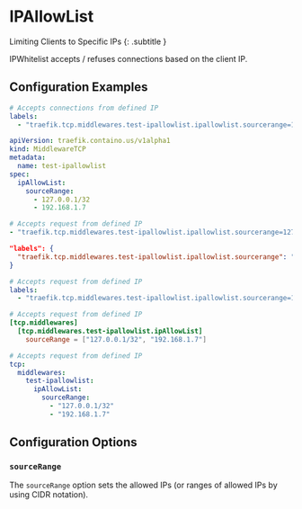 # IPAllowList

Limiting Clients to Specific IPs
{: .subtitle }

IPWhitelist accepts / refuses connections based on the client IP.

## Configuration Examples

```yaml tab="Docker"
# Accepts connections from defined IP
labels:
  - "traefik.tcp.middlewares.test-ipallowlist.ipallowlist.sourcerange=127.0.0.1/32, 192.168.1.7"
```

```yaml tab="Kubernetes"
apiVersion: traefik.containo.us/v1alpha1
kind: MiddlewareTCP
metadata:
  name: test-ipallowlist
spec:
  ipAllowList:
    sourceRange:
      - 127.0.0.1/32
      - 192.168.1.7
```

```yaml tab="Consul Catalog"
# Accepts request from defined IP
- "traefik.tcp.middlewares.test-ipallowlist.ipallowlist.sourcerange=127.0.0.1/32, 192.168.1.7"
```

```json tab="Marathon"
"labels": {
  "traefik.tcp.middlewares.test-ipallowlist.ipallowlist.sourcerange": "127.0.0.1/32,192.168.1.7"
}
```

```yaml tab="Rancher"
# Accepts request from defined IP
labels:
  - "traefik.tcp.middlewares.test-ipallowlist.ipallowlist.sourcerange=127.0.0.1/32, 192.168.1.7"
```

```toml tab="File (TOML)"
# Accepts request from defined IP
[tcp.middlewares]
  [tcp.middlewares.test-ipallowlist.ipAllowList]
    sourceRange = ["127.0.0.1/32", "192.168.1.7"]
```

```yaml tab="File (YAML)"
# Accepts request from defined IP
tcp:
  middlewares:
    test-ipallowlist:
      ipAllowList:
        sourceRange:
          - "127.0.0.1/32"
          - "192.168.1.7"
```

## Configuration Options

### `sourceRange`

The `sourceRange` option sets the allowed IPs (or ranges of allowed IPs by using CIDR notation).
